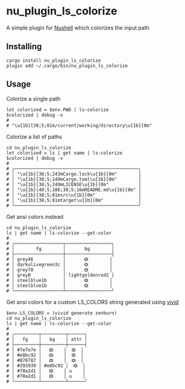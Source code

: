 # nu_plugin_ls_colorize

A simple plugin for [Nushell](https://nushell.sh/) which colorizes the input path

## Installing

```nushell
cargo install nu_plugin_ls_colorize
plugin add ~/.cargo/bin/nu_plugin_ls_colorize
```

## Usage

Colorize a single path
```nushell
let colorized = $env.PWD | ls-colorize
$colorized | debug -v
#
# "\u{1b}[38;5;81m/current/working/directory\u{1b}[0m"
```

Colorize a list of paths
```nushell
cd nu_plugin_ls_colorize
let colorized = ls | get name | ls-colorize
$colorized | debug -v
#
# ╭──────────────────────────────────────────────╮
# │ "\u{1b}[38;5;243mCargo.lock\u{1b}[0m"        │
# │ "\u{1b}[38;5;149mCargo.toml\u{1b}[0m"        │
# │ "\u{1b}[38;5;249mLICENSE\u{1b}[0m"           │
# │ "\u{1b}[48;5;186;38;5;16mREADME.md\u{1b}[0m" │
# │ "\u{1b}[38;5;81msrc\u{1b}[0m"                │
# │ "\u{1b}[38;5;81mtarget\u{1b}[0m"             │
# ╰──────────────────────────────────────────────╯
```

Get ansi colors instead
```nushell
cd nu_plugin_ls_colorize
ls | get name | ls-colorize --get-color
#
# ╭──────────────────┬─────────────────╮
# │        fg        │       bg        │
# ├──────────────────┼─────────────────┤
# │ grey46           │       ❎        │
# │ darkolivegreen3c │       ❎        │
# │ grey70           │       ❎        │
# │ grey0            │ lightgoldenrod2 │
# │ steelblue1b      │       ❎        │
# │ steelblue1b      │       ❎        │
# ╰──────────────────┴─────────────────╯
```

Get ansi colors for a custom LS_COLORS string generated using [vivid](https://github.com/sharkdp/vivid)
```nushell
$env.LS_COLORS = (vivid generate zenburn)
cd nu_plugin_ls_colorize
ls | get name | ls-colorize --get-color
#
# ╭─────────┬─────────┬──────╮
# │   fg    │   bg    │ attr │
# ├─────────┼─────────┼──────┤
# │ #7e7e7e │   ❎    │  ❎  │
# │ #e8bc92 │   ❎    │  ❎  │
# │ #878787 │   ❎    │  ❎  │
# │ #393939 │ #e8bc92 │  ❎  │
# │ #70a2d1 │   ❎    │ u    │
# │ #70a2d1 │   ❎    │ u    │
# ╰─────────┴─────────┴──────╯
```
